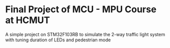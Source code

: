 # Final Project of MCU - MPU Course at HCMUT
A simple project on STM32F103RB to simulate the 2-way traffic light system with tuning duration of LEDs and pedestrian mode
